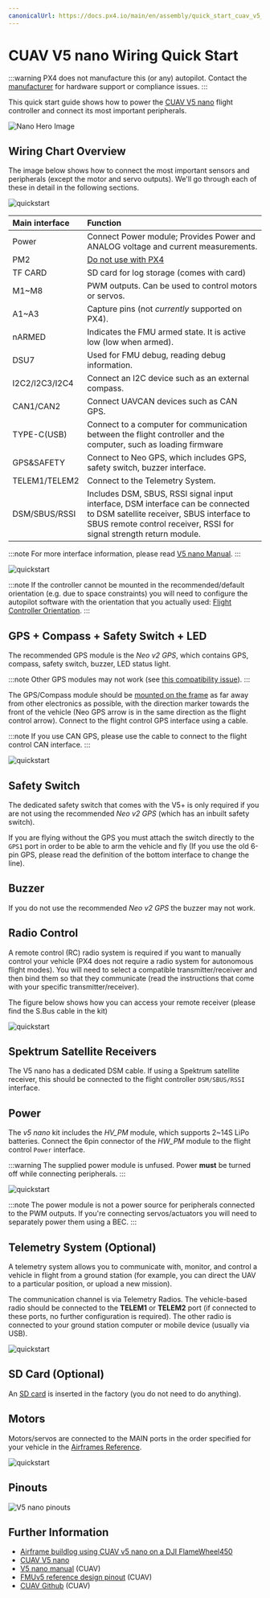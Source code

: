 ```yaml
---
canonicalUrl: https://docs.px4.io/main/en/assembly/quick_start_cuav_v5_nano
---
```


# CUAV V5 nano Wiring Quick Start

:::warning
PX4 does not manufacture this (or any) autopilot.
Contact the [manufacturer](https://store.cuav.net/) for hardware support or compliance issues.
:::

This quick start guide shows how to power the [CUAV V5 nano](../flight_controller/cuav_v5_nano.md) flight controller and connect its most important peripherals.

![Nano Hero Image](../../assets/flight_controller/cuav_v5_nano/v5_nano_01.png)


## Wiring Chart Overview

The image below shows how to connect the most important sensors and peripherals (except the motor and servo outputs).
We'll go through each of these in detail in the following sections.

![quickstart](../../assets/flight_controller/cuav_v5_nano/connection/v5_nano_quickstart_02.png)

Main interface | Function
:--- | :---
Power | Connect Power module; Provides Power and ANALOG voltage and current measurements.
PM2 | [Do not use with PX4](../flight_controller/cuav_v5_nano.md#compatibility_pm2)
TF CARD | SD card for log storage (comes with card)
M1~M8 | PWM outputs. Can be used to control motors or servos.
A1~A3 | Capture pins (not *currently* supported on PX4).
nARMED | Indicates the FMU armed state. It is active low (low when armed).
DSU7 | Used for FMU debug, reading debug information.
I2C2/I2C3/I2C4 | Connect an I2C device such as an external compass.
CAN1/CAN2 | Connect UAVCAN devices such as CAN GPS.
TYPE-C\(USB\) | Connect to a computer for communication between the flight controller and the computer, such as loading firmware
GPS&SAFETY | Connect to Neo GPS, which includes GPS, safety switch, buzzer interface.
TELEM1/TELEM2 | Connect to the Telemetry System.
DSM/SBUS/RSSI | Includes DSM, SBUS, RSSI signal input interface, DSM interface can be connected to DSM satellite receiver, SBUS interface to SBUS remote control receiver, RSSI for signal strength return module.

:::note
For more interface information, please read [V5 nano Manual](http://manual.cuav.net/V5-nano.pdf).
:::

![quickstart](../../assets/flight_controller/cuav_v5_nano/connection/v5_nano_quickstart_03.png)

:::note
If the controller cannot be mounted in the recommended/default orientation (e.g. due to space constraints) you will need to configure the autopilot software with the orientation that you actually used: [Flight Controller Orientation](../gps_compass/rtk_gps.md).
:::

## GPS + Compass + Safety Switch + LED

The recommended GPS module is the *Neo v2 GPS*, which contains GPS, compass, safety switch, buzzer, LED status light.

:::note
Other GPS modules may not work (see [this compatibility issue](../flight_controller/cuav_v5_nano.md#compatibility_gps)).
:::

The GPS/Compass module should be [mounted on the frame](../assembly/mount_gps_compass.md) as far away from other electronics as possible, with the direction marker towards the front of the vehicle (Neo GPS arrow is in the same direction as the flight control arrow).
Connect to the flight control GPS interface using a cable.

:::note
If you use CAN GPS, please use the cable to connect to the flight control CAN interface.
:::

![quickstart](../../assets/flight_controller/cuav_v5_nano/connection/v5_nano_quickstart_04.png)


## Safety Switch

The dedicated safety switch that comes with the V5+ is only required if you are not using the recommended *Neo v2 GPS* (which has an inbuilt safety switch).

If you are flying without the GPS you must attach the switch directly to the `GPS1` port in order to be able to arm the vehicle and fly (If you use the old 6-pin GPS, please read the definition of the bottom interface to change the line).


## Buzzer

If you do not use the recommended *Neo v2 GPS* the buzzer may not work.


## Radio Control

A remote control (RC) radio system is required if you want to manually control your vehicle (PX4 does not require a radio system for autonomous flight modes).
You will need to select a compatible transmitter/receiver and then bind them so that they communicate (read the instructions that come with your specific transmitter/receiver).

The figure below shows how you can access your remote receiver (please find the S.Bus cable in the kit)

![quickstart](../../assets/flight_controller/cuav_v5_nano/connection/v5_nano_quickstart_05.png)


## Spektrum Satellite Receivers

The V5 nano has a dedicated DSM cable.
If using a Spektrum satellite receiver, this should be connected to the flight controller `DSM/SBUS/RSSI` interface.


## Power

The *v5 nano* kit includes the *HV\_PM* module, which supports 2~14S LiPo batteries.
Connect the 6pin connector of the *HW\_PM* module to the flight control `Power` interface.

:::warning
The supplied power module is unfused.
Power **must** be turned off while connecting peripherals.
:::

![quickstart](../../assets/flight_controller/cuav_v5_nano/connection/v5_nano_quickstart_06.png)

:::note
The power module is not a power source for peripherals connected to the PWM outputs.
If you're connecting servos/actuators you will need to separately power them using a BEC. 
:::

## Telemetry System (Optional)

A telemetry system allows you to communicate with, monitor, and control a vehicle in flight from a ground station (for example, you can direct the UAV to a particular position, or upload a new mission).

The communication channel is via Telemetry Radios.
The vehicle-based radio should be connected to the **TELEM1** or **TELEM2** port (if connected to these ports, no further configuration is required).
The other radio is connected to your ground station computer or mobile device (usually via USB).

![quickstart](../../assets/flight_controller/cuav_v5_nano/connection/v5_nano_quickstart_07.png)


<a id="sd_card"></a>

## SD Card (Optional)

An [SD card](../getting_started/px4_basic_concepts.md#sd-cards-removable-memory) is inserted in the factory (you do not need to do anything).


## Motors

Motors/servos are connected to the MAIN ports in the order specified for your vehicle in the [Airframes Reference](../airframes/airframe_reference.md).

![quickstart](../../assets/flight_controller/cuav_v5_nano/connection/v5_nano_quickstart_06.png)


## Pinouts

![V5 nano pinouts](../../assets/flight_controller/cuav_v5_nano/v5_nano_pinouts.png)


## Further Information

- [Airframe buildlog using CUAV v5 nano on a DJI FlameWheel450](../frames_multicopter/dji_f450_cuav_5nano.md)
- [CUAV V5 nano](../flight_controller/cuav_v5_nano.md)
- [V5 nano manual](http://manual.cuav.net/V5-nano.pdf) (CUAV)
- [FMUv5 reference design pinout](https://docs.google.com/spreadsheets/d/1-n0__BYDedQrc_2NHqBenG1DNepAgnHpSGglke-QQwY/edit#gid=912976165) (CUAV)
- [CUAV Github](https://github.com/cuav)  (CUAV)
